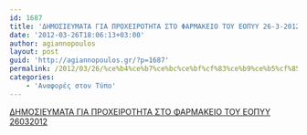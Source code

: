 ```yaml
---
id: 1687
title: 'ΔΗΜΟΣΙΕΥΜΑΤΑ ΓΙΑ ΠΡΟΧΕΙΡΟΤΗΤΑ ΣΤΟ ΦΑΡΜΑΚΕΙΟ ΤΟΥ ΕΟΠΥΥ 26-3-2012'
date: '2012-03-26T18:06:13+03:00'
author: agiannopoulos
layout: post
guid: 'http://agiannopoulos.gr/?p=1687'
permalink: /2012/03/26/%ce%b4%ce%b7%ce%bc%ce%bf%cf%83%ce%b9%ce%b5%cf%85%ce%bc%ce%b1%cf%84%ce%b1-%ce%b3%ce%b9%ce%b1-%cf%80%cf%81%ce%bf%cf%87%ce%b5%ce%b9%cf%81%ce%bf%cf%84%ce%b7%cf%84%ce%b1-%cf%83%cf%84%ce%bf-%cf%86%ce%b1/
categories:
    - 'Αναφορές στον Τύπο'
---
```


[ΔΗΜΟΣΙΕΥΜΑΤΑ ΓΙΑ ΠΡΟΧΕΙΡΟΤΗΤΑ ΣΤΟ ΦΑΡΜΑΚΕΙΟ ΤΟΥ ΕΟΠΥΥ 26032012](/wp-content/uploads/2012/04/ceb4ceb7cebccebfcf83ceb9ceb5cf85cebcceb1cf84ceb1-ceb3ceb9ceb1-cf80cf81cebfcf87ceb5ceb9cf81cebfcf84ceb7cf84ceb1-cf83cf84cebf-cf86ceb1.docx)